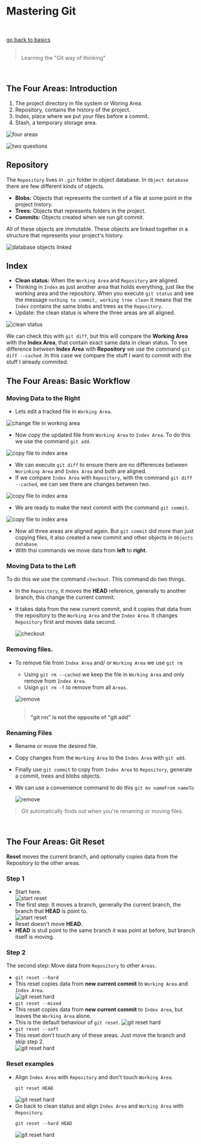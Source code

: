 # Mastering Git
<br />

[go back to basics](../README.md)

> <br /> Learning the "Git way of thinking"  
<br/>

## The Four Areas: Introduction
1. The project directory in file system or Woring Area.
2. Repository, contains the history of the project.
3. Index, place where we put your files before a commit.
4. Stash, a temporary storage area.  <br />

![four areas](../assets/mast-001.png)  <br />

![two questions](../assets/mast-002.png) <br />

## Repository
The `Repository` lives in `.git` folder in object database. In `Object database` there are few different kinds of objects.
- **Blobs:** Objects that represents the content of a file at some point in the project history.
- **Trees:** Objects that represents folders in the project.
- **Commits:** Objects created when we run git commit. <br />

All of these objects are immutable. These objects are linked together in a structure that represents your project's history.  <br />

![database objects linked](../assets/mast-003.png)   <br/>

## Index
- **Clean status:** When the `Working Area` and `Repository` are aligned.
- Thinking in `Index` as just another area that holds everything, just like the working area and the repository. When you execute `git status` and see the message `nothing to commit, working tree clean` it means that the `Index` contains the same blobs and trees as the `Repository`.
- Update: the clean status is where the three areas are all aligned.  <br />

![clean status](../assets/mast-004.png)  <br />

We can check this with `git diff`, but this will compare the **Working Area** with the **Index Area**, that contain exact same data in clean status. To see difference between **Index Area** with **Repository** we use the command `git diff --cached` .In this case we compare the stuff I want to commit with the stuff I already commited.  <br />

## The Four Areas: Basic Workflow  

### Moving Data to the Right
- Lets edit a tracked file in `Working Area`.  <br />

![change file in working area](../assets/mast-005.png)  <br />

- Now copy the updated file from `Working Area` to `Index Area`. To do this we use the command `git add`.  <br />


![copy file to index area](../assets/mast-006.png)  <br />

- We can execute `git diff` to ensure there are no differences between `Worinking Area` and `Index Area` and both are aligned.
- If we compare `Index Area` with `Repository`, with the command `git diff --cached`, we can see there are changes between two.  <br />

![copy file to index area](../assets/mast-007.png)  <br />

- We are ready to make the next commit with the command `git commit`.  <br />

![copy file to index area](../assets/mast-008.png)  <br />

- Now all three areas are aligned again. But `git commit` did more than just copying files, it also created a new commit and other objects in `Objects database`.
- With thsi commands we move data from **left** to **right**.  <br />


### Moving Data to the Left  

To do this we use the command `checkout`. This command do two things.
- In the `Repository`, it moves the **HEAD** reference, generally to another branch, this change the current commit.
- It takes data from the new current commit, and it copies that data from the repository to the `Working Area` and the `Index Area`. It changes `Repository` first and moves data second.  <br />

  ![checkout](../assets/mast-009.png)

### Removing files.

- To remove file from `Index Area` and/ or `Working Area` we use `git rm`
  - Using `git rm --cached` we keep the file in `Working Area` and only remove from `Index Area`.
  - Usign `git rm -f` to remove from all `Areas`.  <br />

  ![remove](../assets/mast-010.png)


  > <br />**"git rm" is not the opposite of "git add"** <br />

### Renaming Files
- Rename or move the desired file.
- Copy changes from the `Working Area` to the `Index Area` with `git add`.
- Finally use `git commit` to copy from `Index Area` to `Repository`, generate a commit, trees and blobs objects.  <br/>
- We can use a convenience command to do this `git mv nameFrom nameTo`  <br />

  ![remove](../assets/mast-011.png)

> Git automatically finds out when you're renaming or moving files.  

<br />

## 	The Four Areas: Git Reset

**Reset** moves the current branch, and optionally copies data from the Repository to the other areas.  <br />

### Step 1
- Start here.  <br />
  ![start reset](../assets/mast-012.png)  <br />
- The first step: It moves a branch, generally the current branch, the branch that **HEAD** is point to.  <br />
  ![start reset](../assets/mast-013.png)  <br />
- Reset doesn't move **HEAD.**
- **HEAD** is stull point to the same branch it was point at before, but branch itself is moving.

### Step 2
The second step: Move data from `Repository` to other `Areas`.  <br />
- `git reset --hard`  
- This reset copies data from **new current commit** to `Working Area` and `Index Area`.  <br />
  ![git reset hard](../assets/mast-014.png)  <br />
- `git reset --mixed`  
- This reset copies data from **new current commit** to `Index Area`, but leaves the `Working Area` alone.  <br /> 
- This is the default behaviour of `git reset`.
  ![git reset hard](../assets/mast-015.png)  <br />
- `git reset --soft`  
- This reset don't touch any of these areas. Just move the branch and skip step 2.  <br /> 
  ![git reset hard](../assets/mast-016.png)  <br />

### Reset examples
- Align `Index Area` with `Repository` and don't touch `Working Area`.
  ```shel
  git reset HEAD
  ```
  ![git reset hard](../assets/mast-017.png)  <br />
- Go back to clean status and align `Index Area` and `Working Area` with `Repository`.
  ```shel
  git reset --hard HEAD
  ```
  ![git reset hard](../assets/mast-018.png)  <br />